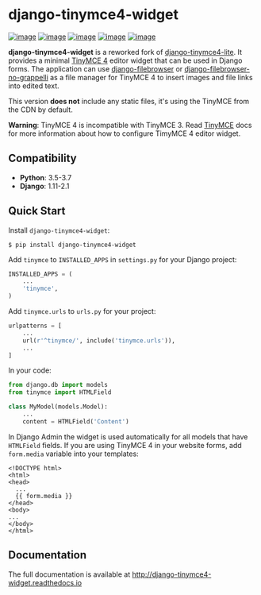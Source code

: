 # django-tinymce4-widget

[![image](https://github.com/browniebroke/django-tinymce4-widget/workflows/Test/badge.svg)](https://github.com/browniebroke/django-tinymce4-widget/actions?query=workflow%3ATest)
[![image](https://codecov.io/gh/browniebroke/django-tinymce4-widget/branch/master/graph/badge.svg)](https://codecov.io/gh/browniebroke/django-tinymce4-widget)
[![image](https://readthedocs.org/projects/django-tinymce4-widget/badge/?version=latest)](http://django-tinymce4-widget.readthedocs.io/en/latest/?badge=latest)
[![image](https://badge.fury.io/py/django-tinymce4-widget.svg)](https://badge.fury.io/py/django-tinymce4-widget)
[![image](https://img.shields.io/badge/code%20style-black-000000.svg)](https://github.com/ambv/black)

**django-tinymce4-widget** is a reworked fork of
[django-tinymce4-lite](https://github.com/romanvm/django-tinymce4-lite).
It provides a minimal [TinyMCE 4](https://www.tinymce.com/) editor
widget that can be used in Django forms. The application can use
[django-filebrowser](https://github.com/sehmaschine/django-filebrowser)
or
[django-filebrowser-no-grappelli](https://github.com/smacker/django-filebrowser-no-grappelli)
as a file manager for TinyMCE 4 to insert images and file links into
edited text.

This version **does not** include any static files, it's using the
TinyMCE from the CDN by default.

**Warning**: TinyMCE 4 is incompatible with TinyMCE 3. Read
[TinyMCE](https://www.tinymce.com/) docs for more information about how
to configure TimyMCE 4 editor widget.

## Compatibility

-   **Python**: 3.5-3.7
-   **Django**: 1.11-2.1

## Quick Start

Install `django-tinymce4-widget`:

    $ pip install django-tinymce4-widget

Add `tinymce` to `INSTALLED_APPS` in `settings.py` for your Django
project:

```python
INSTALLED_APPS = (
    ...
    'tinymce',
)
```

Add `tinymce.urls` to `urls.py` for your project:

```python
urlpatterns = [
    ...
    url(r'^tinymce/', include('tinymce.urls')),
    ...
]
```

In your code:

```python
from django.db import models
from tinymce import HTMLField

class MyModel(models.Model):
    ...
    content = HTMLField('Content')
```

In Django Admin the widget is used automatically for all models that
have `HTMLField` fields. If you are using TinyMCE 4 in your website
forms, add `form.media` variable into your templates:

```django
<!DOCTYPE html>
<html>
<head>
  ...
  {{ form.media }}
</head>
<body>
...
</body>
</html>
```

## Documentation

The full documentation is available at
<http://django-tinymce4-widget.readthedocs.io>
